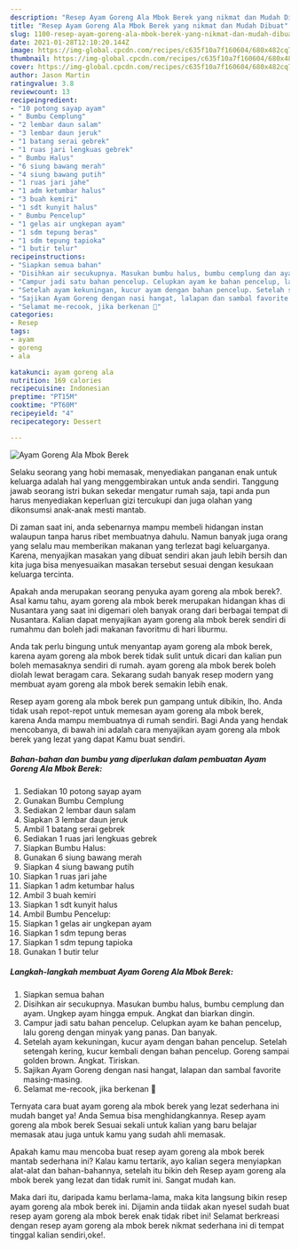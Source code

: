 ```yaml
---
description: "Resep Ayam Goreng Ala Mbok Berek yang nikmat dan Mudah Dibuat"
title: "Resep Ayam Goreng Ala Mbok Berek yang nikmat dan Mudah Dibuat"
slug: 1100-resep-ayam-goreng-ala-mbok-berek-yang-nikmat-dan-mudah-dibuat
date: 2021-01-28T12:10:20.144Z
image: https://img-global.cpcdn.com/recipes/c635f10a7f160604/680x482cq70/ayam-goreng-ala-mbok-berek-foto-resep-utama.jpg
thumbnail: https://img-global.cpcdn.com/recipes/c635f10a7f160604/680x482cq70/ayam-goreng-ala-mbok-berek-foto-resep-utama.jpg
cover: https://img-global.cpcdn.com/recipes/c635f10a7f160604/680x482cq70/ayam-goreng-ala-mbok-berek-foto-resep-utama.jpg
author: Jason Martin
ratingvalue: 3.8
reviewcount: 13
recipeingredient:
- "10 potong sayap ayam"
- " Bumbu Cemplung"
- "2 lembar daun salam"
- "3 lembar daun jeruk"
- "1 batang serai gebrek"
- "1 ruas jari lengkuas gebrek"
- " Bumbu Halus"
- "6 siung bawang merah"
- "4 siung bawang putih"
- "1 ruas jari jahe"
- "1 adm ketumbar halus"
- "3 buah kemiri"
- "1 sdt kunyit halus"
- " Bumbu Pencelup"
- "1 gelas air ungkepan ayam"
- "1 sdm tepung beras"
- "1 sdm tepung tapioka"
- "1 butir telur"
recipeinstructions:
- "Siapkan semua bahan"
- "Disihkan air secukupnya. Masukan bumbu halus, bumbu cemplung dan ayam. Ungkep ayam hingga empuk. Angkat dan biarkan dingin."
- "Campur jadi satu bahan pencelup. Celupkan ayam ke bahan pencelup, lalu goreng dengan minyak yang panas. Dan banyak."
- "Setelah ayam kekuningan, kucur ayam dengan bahan pencelup. Setelah setengah kering, kucur kembali dengan bahan pencelup. Goreng sampai golden brown. Angkat. Tiriskan."
- "Sajikan Ayam Goreng dengan nasi hangat, lalapan dan sambal favorite masing-masing."
- "Selamat me-recook, jika berkenan 🙏"
categories:
- Resep
tags:
- ayam
- goreng
- ala

katakunci: ayam goreng ala 
nutrition: 169 calories
recipecuisine: Indonesian
preptime: "PT15M"
cooktime: "PT60M"
recipeyield: "4"
recipecategory: Dessert

---
```



![Ayam Goreng Ala Mbok Berek](https://img-global.cpcdn.com/recipes/c635f10a7f160604/680x482cq70/ayam-goreng-ala-mbok-berek-foto-resep-utama.jpg)

Selaku seorang yang hobi memasak, menyediakan panganan enak untuk keluarga adalah hal yang menggembirakan untuk anda sendiri. Tanggung jawab seorang istri bukan sekedar mengatur rumah saja, tapi anda pun harus menyediakan keperluan gizi tercukupi dan juga olahan yang dikonsumsi anak-anak mesti mantab.

Di zaman  saat ini, anda sebenarnya mampu membeli hidangan instan walaupun tanpa harus ribet membuatnya dahulu. Namun banyak juga orang yang selalu mau memberikan makanan yang terlezat bagi keluarganya. Karena, menyajikan masakan yang dibuat sendiri akan jauh lebih bersih dan kita juga bisa menyesuaikan masakan tersebut sesuai dengan kesukaan keluarga tercinta. 



Apakah anda merupakan seorang penyuka ayam goreng ala mbok berek?. Asal kamu tahu, ayam goreng ala mbok berek merupakan hidangan khas di Nusantara yang saat ini digemari oleh banyak orang dari berbagai tempat di Nusantara. Kalian dapat menyajikan ayam goreng ala mbok berek sendiri di rumahmu dan boleh jadi makanan favoritmu di hari liburmu.

Anda tak perlu bingung untuk menyantap ayam goreng ala mbok berek, karena ayam goreng ala mbok berek tidak sulit untuk dicari dan kalian pun boleh memasaknya sendiri di rumah. ayam goreng ala mbok berek boleh diolah lewat beragam cara. Sekarang sudah banyak resep modern yang membuat ayam goreng ala mbok berek semakin lebih enak.

Resep ayam goreng ala mbok berek pun gampang untuk dibikin, lho. Anda tidak usah repot-repot untuk memesan ayam goreng ala mbok berek, karena Anda mampu membuatnya di rumah sendiri. Bagi Anda yang hendak mencobanya, di bawah ini adalah cara menyajikan ayam goreng ala mbok berek yang lezat yang dapat Kamu buat sendiri.

<!--inarticleads1-->

##### Bahan-bahan dan bumbu yang diperlukan dalam pembuatan Ayam Goreng Ala Mbok Berek:

1. Sediakan 10 potong sayap ayam
1. Gunakan  Bumbu Cemplung
1. Sediakan 2 lembar daun salam
1. Siapkan 3 lembar daun jeruk
1. Ambil 1 batang serai gebrek
1. Sediakan 1 ruas jari lengkuas gebrek
1. Siapkan  Bumbu Halus:
1. Gunakan 6 siung bawang merah
1. Siapkan 4 siung bawang putih
1. Siapkan 1 ruas jari jahe
1. Siapkan 1 adm ketumbar halus
1. Ambil 3 buah kemiri
1. Siapkan 1 sdt kunyit halus
1. Ambil  Bumbu Pencelup:
1. Siapkan 1 gelas air ungkepan ayam
1. Siapkan 1 sdm tepung beras
1. Siapkan 1 sdm tepung tapioka
1. Gunakan 1 butir telur




<!--inarticleads2-->

##### Langkah-langkah membuat Ayam Goreng Ala Mbok Berek:

1. Siapkan semua bahan
1. Disihkan air secukupnya. Masukan bumbu halus, bumbu cemplung dan ayam. Ungkep ayam hingga empuk. Angkat dan biarkan dingin.
1. Campur jadi satu bahan pencelup. Celupkan ayam ke bahan pencelup, lalu goreng dengan minyak yang panas. Dan banyak.
1. Setelah ayam kekuningan, kucur ayam dengan bahan pencelup. Setelah setengah kering, kucur kembali dengan bahan pencelup. Goreng sampai golden brown. Angkat. Tiriskan.
1. Sajikan Ayam Goreng dengan nasi hangat, lalapan dan sambal favorite masing-masing.
1. Selamat me-recook, jika berkenan 🙏




Ternyata cara buat ayam goreng ala mbok berek yang lezat sederhana ini mudah banget ya! Anda Semua bisa menghidangkannya. Resep ayam goreng ala mbok berek Sesuai sekali untuk kalian yang baru belajar memasak atau juga untuk kamu yang sudah ahli memasak.

Apakah kamu mau mencoba buat resep ayam goreng ala mbok berek mantab sederhana ini? Kalau kamu tertarik, ayo kalian segera menyiapkan alat-alat dan bahan-bahannya, setelah itu bikin deh Resep ayam goreng ala mbok berek yang lezat dan tidak rumit ini. Sangat mudah kan. 

Maka dari itu, daripada kamu berlama-lama, maka kita langsung bikin resep ayam goreng ala mbok berek ini. Dijamin anda tiidak akan nyesel sudah buat resep ayam goreng ala mbok berek enak tidak ribet ini! Selamat berkreasi dengan resep ayam goreng ala mbok berek nikmat sederhana ini di tempat tinggal kalian sendiri,oke!.

